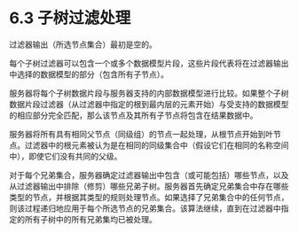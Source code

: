 # 6.3 子树过滤处理

过滤器输出（所选节点集合）最初是空的。

每个子树过滤器可以包含一个或多个数据模型片段，这些片段代表将在过滤器输出中选择的数据模型的部分（包含所有子节点）。

服务器将每个子树数据片段与服务器支持的内部数据模型进行比较。如果整个子树数据片段过滤器（从过滤器中指定的根到最内层的元素开始）与受支持的数据模型的相应部分完全匹配，那么该节点及其所有子节点将包含在结果数据中。

服务器将所有具有相同父节点（同级组）的节点一起处理，从根节点开始到叶节点。过滤器中的根元素被认为是在相同的同级集合中（假设它们在相同的名称空间中），即使它们没有共同的父级。

对于每个兄弟集合，服务器确定过滤器输出中包含（或可能包括）哪些节点，以及从过滤器输出中排除（修剪）哪些兄弟子树。服务器首先确定兄弟集合中存在哪些类型的节点，并根据其类型的规则处理节点。如果选择了兄弟集合中的任何节点，则该过程递归地应用于每个所选节点的兄弟集合。该算法继续，直到在过滤器中指定的所有子树中的所有兄弟集均已被处理。
